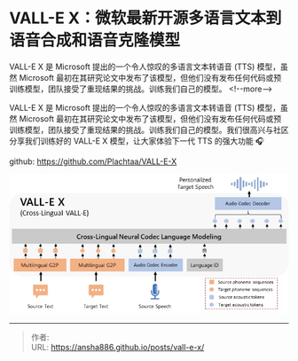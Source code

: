 # VALL-E X：微软最新开源多语言文本到语音合成和语音克隆模型

VALL-E X 是 Microsoft 提出的一个令人惊叹的多语言文本转语音 (TTS) 模型，虽然 Microsoft 最初在其研究论文中发布了该模型，但他们没有发布任何代码或预训练模型，团队接受了重现结果的挑战。训练我们自己的模型。
&lt;!--more--&gt;

VALL-E X 是 Microsoft 提出的一个令人惊叹的多语言文本转语音 (TTS) 模型，虽然 Microsoft 最初在其研究论文中发布了该模型，但他们没有发布任何代码或预训练模型，团队接受了重现结果的挑战。训练我们自己的模型。我们很高兴与社区分享我们训练好的 VALL-E X 模型，让大家体验下一代 TTS 的强大功能 🎧

github: https://github.com/Plachtaa/VALL-E-X

![](https://raw.githubusercontent.com/ansha886/blog-images/master/vallex_framework.jpg)


---

> 作者:   
> URL: https://ansha886.github.io/posts/vall-e-x/  

